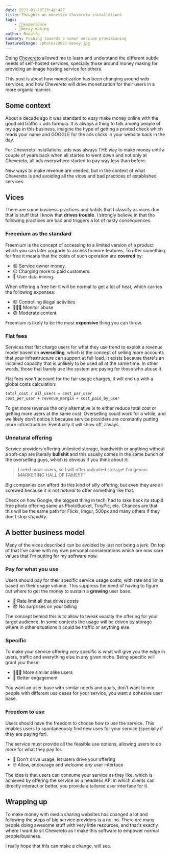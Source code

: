 ```yaml
---
date: 2021-01-20T20:48:42Z
title: Thoughts on monetize Chevereto installations
tags:
    - 👴🏾experience
    - 🤑money-making
author: Rodolfo
summary: Pushing towards a saner service provisioning
featuredImage: /photos/2021-money.jpg
---
```


Doing [Chevereto](https://chevereto.com/) allowed me to learn and understand the different subtle needs of self-hosted services, specially those around money making for providing an image hosting service for others.

This post is about how monetization has been changing around web services, and how Chevereto will drive monetization for their users in a more organic manner.

## Some context

About a decade ago it was standard to _easy_ make money online with the good old traffic + ads formula. It is always a thing to talk among people of my age in this business, imagine the hype of getting a printed check which reads your name and GOOGLE for the ads clicks in your website back in the day.

For Chevereto installations, ads was always THE way to make money until a couple of years back when all started to went down and not only at Chevereto, all ads everywhere started to pay way less than before.

New ways to make revenue are needed, but in the context of what Chevereto is and avoiding all the vices and bad practices of established services.

## Vices

There are some business practices and habits that I classify as vices due that is stuff that I know that **drives trouble**. I strongly believe in that the following practices are bad and triggers a lot of nasty consequences.

### Freemium as the standard

Freemium is the concept of accessing to a limited version of a product which you can later upgrade to access to more features. To offer something for free it means that the costs of such operation are **covered** by:

- 😩 Service owner money.
- 😒 Charging more to paid customers.
- 🤬 User data mining.

When offering a free tier it will be normal to get a lot of heat, which carries the following expenses:

- 😞 Controlling illegal activities
- 👨🏾‍💻 Monitor abuse
- 😨 Moderate content

Freemium is likely to be the most **expensive** thing you can throw.

### Flat fees

Services that flat charge users for what they use trend to exploit a revenue model based on **overselling**, which is the concept of selling more accounts that your infrastructure can support at full load. It exists because there's an installed capacity that is unlikely to be used all at the same time. In other words, those that barely use the system are paying for those who abuse it.

Flat fees won't account for the fair usage charges, it will end up with a global costs calculation:

```sh
total_cost / all_users = cost_per_user
cost_per_user + revenue_margin = cost_paid_by_user
```

To get more revenue the only alternative is to either reduce total cost or getting more users at the same cost. Overselling could work for a while, and we likely don't notice it because service providers are constantly putting more infrastructure. Eventually it will show off, always.

### Unnatural offering

Service providers offering unlimited storage, bandwidth or anything without a soft-cap are literally **bullshit** and this usually comes in the same bunch of the overselling guys, which is obvious if you think about it:

> I need moar users, so I will offer unlimited storage! I'm genius MARKETING HALL OF FAME!!1!"

Big companies can afford do this kind of silly offering, but even they are all screwed because it is not _natural_ to offer something like that.

Check on how Google, the biggest thing in tech, had to take back its stupid free photo offering same as PhotoBucket, TinyPic, etc. Chances are that this will be the same path for Flickr, Imgur, 500px and many others if they don't stop _stupidity_.

## A better business model

Many of the vices described can be avoided by just not being a jerk. On top of that I've came with my own personal considerations which are now core values that I'm putting for my software now.

### Pay for what you use

Users should pay for their specific service usage costs, with rate and limits based on their usage volume. This suppress the need of having to figure out where to get the money to sustain a **growing** user base.

- 🤑 Rate limit all that drives costs
- 😎 No surprises on your billing

The concept behind this is to allow to tweak exactly the offering for your target audience. In some contexts the usage will be driven by storage where in other situations it could be traffic or anything else.

### Specific

To make your service offering _very_ specific is what will give you the edge in users, traffic and everything else in any given niche. Being specific will grant you these:

- 👩🏾‍🎤 More similar alike users
- 🤗 Better engagement

You want an user-base with similar needs and goals, don't want to mix people with different use cases for your service, you want a cohesive user base.

### Freedom to use

Users should have the freedom to choose _how to use_ the service. This enables users to spontaneously find new uses for your service (specially if they are paying for).

The service must provide all the feasible use options, allowing users to do _more_ for what they pay for.

- 🤯 Don't drive usage, let users drive your offering
- 🤓 Allow, encourage and welcome _any_ user interface

The idea is that users can consume your service as they like, which is achieved by offering the service as a headless API in which clients can directly interact or better, you provide a tailored user interface for it.

## Wrapping up

To make money with media sharing websites has changed a lot and following the steps of big service providers is a no-no. There are many people doing awesome stuff with very little resources, and that's exactly where I want to sit Chevereto as I make this software to empower normal people/business.

I really hope that this can make a change, will see.

